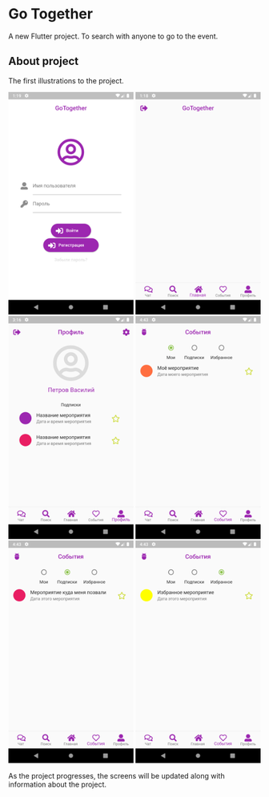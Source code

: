 # Go Together

A new Flutter project. 
To search with anyone to go to the event.

## About project

The first illustrations to the project.

<img src="screens/login.png" alt="login page" width="250"> <img src="screens/main.png" alt="main page" width="250"> <img src="screens/profile.png" alt="profile page" width="250"> 
<img src="screens/sub1.png" alt="sub1 page" width="250"> <img src="screens/sub2.png" alt="sub2 page" width="250"> <img src="screens/sub3.png" alt="sub3 page" width="250">


As the project progresses, the screens will be updated along with information about the project.
